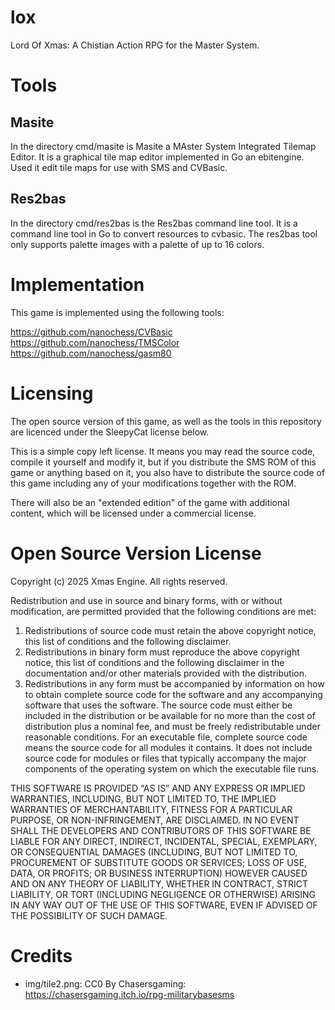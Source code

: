 # lox

Lord Of Xmas: A Chistian Action RPG for the Master System.

# Tools

## Masite

In the directory cmd/masite is Masite a MAster System Integrated Tilemap Editor.
It is a graphical tile map editor implemented in Go an ebitengine.
Used it edit tile maps for use with SMS and CVBasic.

## Res2bas

In the directory cmd/res2bas is the Res2bas command line tool.
It is a command line tool in Go to convert resources to cvbasic.
The res2bas tool only supports palette images with a palette of up to 16 colors.


# Implementation

This game is implemented using the following tools:


https://github.com/nanochess/CVBasic
https://github.com/nanochess/TMSColor
https://github.com/nanochess/gasm80

# Licensing

The open source version of this game, as well as the tools in this repository
are licenced under the SleepyCat license below.

This is a simple copy left license. It means you may read the source code,
compile it yourself and modify it, but if you distribute the SMS ROM of this
game or anything based on it, you also have to distribute the source code of
this game including any of your modifications together with the ROM.

There will also be an "extended edition" of the game with additional content,
which will be licensed under a commercial license.

# Open Source Version License

Copyright (c) 2025 Xmas Engine. All rights reserved.

Redistribution and use in source and binary forms, with or without modification,
are permitted provided that the following conditions are met:

1. Redistributions of source code must retain the above copyright notice,
   this list of conditions and the following disclaimer.
2. Redistributions in binary form must reproduce the above copyright notice,
   this list of conditions and the following disclaimer in the documentation
   and/or other materials provided with the distribution.
3. Redistributions in any form must be accompanied by information on how to
   obtain complete source code for the software and any accompanying software
   that uses the software. The source code must either be included in the
   distribution or be available for no more than the cost of distribution plus
   a nominal fee, and must be freely redistributable under reasonable
   conditions. For an executable file, complete source code means the source
   code for all modules it contains. It does not include source code for modules
   or files that typically accompany the major components of the operating
   system on which the executable file runs.

THIS SOFTWARE IS PROVIDED “AS IS” AND ANY EXPRESS OR IMPLIED WARRANTIES,
INCLUDING, BUT NOT LIMITED TO, THE IMPLIED WARRANTIES OF MERCHANTABILITY,
FITNESS FOR A PARTICULAR PURPOSE, OR NON-INFRINGEMENT, ARE DISCLAIMED.
IN NO EVENT SHALL THE DEVELOPERS AND CONTRIBUTORS OF THIS SOFTWARE BE LIABLE
FOR ANY DIRECT, INDIRECT, INCIDENTAL, SPECIAL, EXEMPLARY, OR CONSEQUENTIAL
DAMAGES (INCLUDING, BUT NOT LIMITED TO, PROCUREMENT OF SUBSTITUTE GOODS OR
SERVICES; LOSS OF USE, DATA, OR PROFITS; OR BUSINESS INTERRUPTION) HOWEVER
CAUSED AND ON ANY THEORY OF LIABILITY, WHETHER IN CONTRACT, STRICT LIABILITY,
OR TORT (INCLUDING NEGLIGENCE OR OTHERWISE) ARISING IN ANY WAY OUT OF THE USE
OF THIS SOFTWARE, EVEN IF ADVISED OF THE POSSIBILITY OF SUCH DAMAGE.

# Credits

* img/tile2.png: CC0 By Chasersgaming:  https://chasersgaming.itch.io/rpg-militarybasesms


